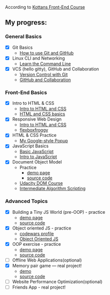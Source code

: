 According to [Kottans Front-End Course](https://github.com/kottans/frontend/blob/master/contents.md)

## My progress:

### General Basics

- [x] Git Basics
  - [How to use Git and GitHub](./0/classroom.udacity.com_courses_ud775.png "udacity.com - How to use Git and GitHub")
- [x] Linux CLI and Networking
  - [Learn the Command Line](./1/command-line.png "codecademy.com - Learn the Commant Line")
- [x] VCS (hello gitty), GitHub and Collaboration
  - [Version Control with Git](./2/What_is_Version_Control.png "udacity.com - Version Control with Git")
  - [GitHub and Collaboration](./2/GitHub&Collaboration.png "udacity.com - GitHub and Collaboration")

### Front-End Basics

- [x] Intro to HTML & CSS
    - [Intro to HTML and CSS](./3/Intro_to_HTML&CSS.png "udacity.com - Intro to HTML and CSS")
    - [HTML and CSS basics](./3/htmlacademy.ru_courses.png "htmlacademy.ru - HTML and CSS basics")
- [x] Responsive Web Design
    - [Intro to HTML and CSS](./4/ResponsiveWebDesignFundamentals.png "udacity.com - udacity.com - Intro to HTML and CSS")
    - [flexboxfroggy](./4/flexboxfroggy.png "flexboxfroggy.com - Game for learning CSS flexbox")
- [x] HTML & CSS Practice 
    - [My Google-style Popup](https://github.com/Shramkoweb/html "No JavaScript, only HTML/CSS")
- [x] JavaScript Basics
    - [Basic JavaScript](./5/learn.freecodecamp.org_.png "freecodecamp.org - Basic JavaScript")
    - [Intro to JavaScript](./5/classroom.udacity.com_courses_ud803.png "udacity.com - Intro to JavaScript")
- [x] Document Object Model
    - Practice 
        - [demo page](https://shramkoweb.github.io/kottans-dom/)
        - [source code](https://github.com/Shramkoweb/kottans-dom)
    - [Udacity DOM Course](./7/udacity_DOM.png "Udacity DOM Course")
    - [Intermediate Algorithm Scripting](./7/www.freecodecamp.org_learn.png "Intermediate Algorithm Scripting")

### Advanced Topics

- [x] Building a Tiny JS World (pre-OOP) - practice
    - [demo page](https://shramkoweb.github.io/a-tiny-JS-world/)
    - [source code](https://github.com/Shramkoweb/a-tiny-JS-world/blob/master/index.js)
- [x] Object oriented JS - practice
    - [codewars profile](https://www.codewars.com/users/Shramkoweb)
    - [Object Oriented JS](./9/classroom.udacity.com_courses_ud015.png)
- [x] OOP exercise - practice
    - [demo page](https://shramkoweb.github.io/frontend-nanodegree-arcade-game/)
    - [source code](https://github.com/Shramkoweb/frontend-nanodegree-arcade-game)
- [ ] Offline Web Applications(optional)
- [x] Memory pair game — real project!
    - [demo](https://shramkoweb.github.io/memory-game/)
    - [source code](https://github.com/Shramkoweb/memory-game)
- [ ] Website Performance Optimization(optional)
- [ ] Friends App - real project!
